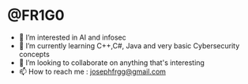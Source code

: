 #  @FR1G0 
- 👀 I’m interested in AI and infosec
- 🌱 I’m currently learning C++,C#, Java and very basic Cybersecurity concepts
- 💞️ I’m looking to collaborate on anything that's interesting
- 📫 How to reach me : josephfrgg@gmail.com



<!---
FR1G0/FR1G0 is a ✨ special ✨ repository because its `README.md` (this file) appears on your GitHub profile.
You can click the Preview link to take a look at your changes.
--->
